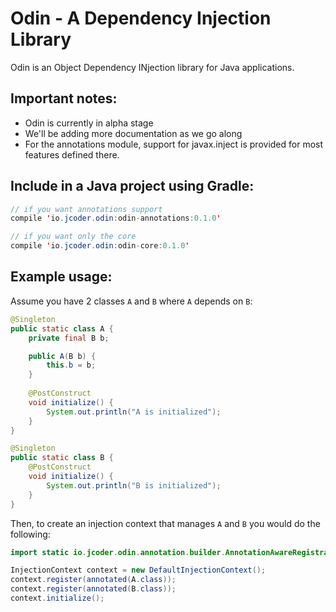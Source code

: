 # Odin - A Dependency Injection Library

Odin is an Object Dependency INjection library for Java applications. 

## Important notes:

- Odin is currently in alpha stage
- We'll be adding more documentation as we go along
- For the annotations module, support for javax.inject is provided for most features defined there.

## Include in a Java project using Gradle:

```java
// if you want annotations support
compile 'io.jcoder.odin:odin-annotations:0.1.0'

// if you want only the core
compile 'io.jcoder.odin:odin-core:0.1.0'
```

## Example usage:

Assume you have 2 classes `A` and `B` where `A` depends on `B`:

```java
@Singleton
public static class A {
    private final B b;

    public A(B b) {
        this.b = b;
    }
    
    @PostConstruct
    void initialize() {
        System.out.println("A is initialized");
    }
}

@Singleton
public static class B {
    @PostConstruct
    void initialize() {
        System.out.println("B is initialized");
    }
}
```
 
Then, to create an injection context that manages `A` and `B` you would do the following:

```java
import static io.jcoder.odin.annotation.builder.AnnotationAwareRegistrationBuilder.annotated;

InjectionContext context = new DefaultInjectionContext();
context.register(annotated(A.class));
context.register(annotated(B.class));
context.initialize();
```

